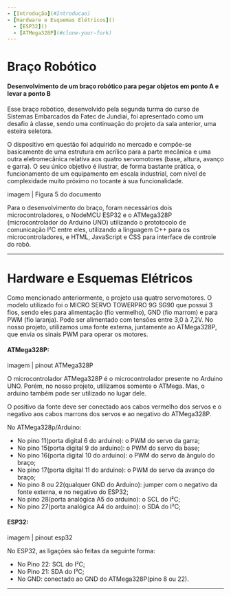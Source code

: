 ```yaml
---
- [Introdução](#Introducao)
- [Hardware e Esquemas Elétricos]()
  - [ESP32]()
  - [ATMega328P](#clone-your-fork)
---
```


# Braço Robótico
#### Desenvolvimento de um braço robótico para pegar objetos em ponto A e levar a ponto B

Esse braço robótico, desenvolvido pela segunda turma do curso de Sistemas Embarcados da Fatec de Jundiai, foi apresentado como um desafio à classe, sendo uma continuação do projeto da sala anterior, uma esteira seletora.

O dispositivo em questão foi adquirido no mercado e compõe-se basicamente de uma estrutura em acrílico para a parte mecânica e uma outra eletromecânica relativa aos quatro servomotores (base, altura, avanço e garra). O seu único objetivo é ilustrar, de forma bastante prática, o funcionamento de um equipamento em escala industrial, com nível de complexidade muito próximo no tocante à sua funcionalidade.


imagem | Figura 5 do documento


Para o desenvolvimento do braço, foram necessários dois microcontroladores, o NodeMCU ESP32 e o ATMega328P (microcontrolador do Arduino UNO) utilizando o prototocolo de comunicação I²C entre eles, utilizando a linguagem C++ para os microcontroladores, e HTML, JavaScript e CSS para interface de controle do robô. 

---
# Hardware e Esquemas Elétricos
Como mencionado anteriormente, o projeto usa quatro servomotores. O modelo utilizado foi o MICRO SERVO TOWERPRO 9G SG90 que possui 3 fios, sendo eles para alimentação (fio vermelho), GND (fio marrom) e para PWM (fio laranja). Pode ser alimentado com tensões entre 3,0 à 7,2V. No nosso projeto, utilizamos uma fonte externa, juntamente ao ATMega328P, que envia os sinais PWM para operar os motores.

#### ATMega328P:

imagem | pinout ATMega328P

O microcontrolador ATMega328P é o microcontrolador presente no Arduino UNO. Porém, no nosso projeto, utilizamos somente o ATMega. Mas, o arduino também pode ser utilizado no lugar dele.

O positivo da fonte deve ser conectado aos cabos vermelho dos servos e o negativo aos cabos marrons dos servos e ao negativo do ATMega328P.

No ATMega328p/Arduino:
- No pino 11(porta digital 6 do arduino): o PWM do servo da garra;
- No pino 15(porta digital 9 do arduino): o PWM do servo da base;
- No pino 16(porta digital 10 do arduino): o PWM do servo da ângulo do braço;
- No pino 17(porta digital 11 do arduino): o PWM do servo da avanço do braço;
- No pino 8 ou 22(qualquer GND do Arduino): jumper com o negativo da fonte externa, e no negativo do ESP32;
- No pino 28(porta analógica A5 do arduino): o SCL do I²C;
- No pino 27(porta analógica A4 do arduino): o SDA do I²C;

#### ESP32:

imagem | pinout esp32

No ESP32, as ligações são feitas da seguinte forma:
- No Pino 22: SCL do I²C;
- No Pino 21: SDA do I²C;
- No GND: conectado ao GND do ATMega328P(pino 8 ou 22).

---
